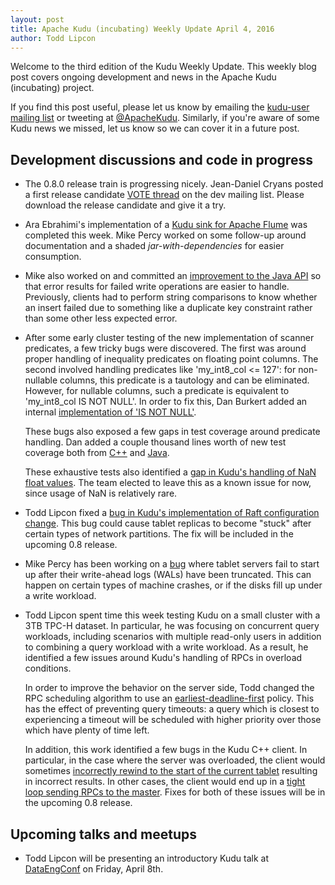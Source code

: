 ```yaml
---
layout: post
title: Apache Kudu (incubating) Weekly Update April 4, 2016
author: Todd Lipcon
---
```

Welcome to the third edition of the Kudu Weekly Update. This weekly blog post
covers ongoing development and news in the Apache Kudu (incubating) project.

<!--more-->

If you find this post useful, please let us know by emailing the
[kudu-user mailing list](mailto:user@kudu.incubator.apache.org) or
tweeting at [@ApacheKudu](https://twitter.com/ApacheKudu). Similarly, if you're
aware of some Kudu news we missed, let us know so we can cover it in
a future post.

## Development discussions and code in progress

* The 0.8.0 release train is progressing nicely. Jean-Daniel Cryans posted a first
  release candidate [VOTE thread](http://mail-archives.apache.org/mod_mbox/incubator-kudu-dev/201604.mbox/%3CCAGpTDNfA-hsv6xkeNcvwBGarP1sri%2BvBYqYNt70YWeH44_QPSw%40mail.gmail.com%3E)
  on the dev mailing list. Please download the release candidate and give it a try.

* Ara Ebrahimi's implementation of a [Kudu sink for Apache Flume](https://github.com/apache/incubator-kudu/blob/master/java/kudu-flume-sink/)
  was completed this week. Mike Percy worked on some follow-up around documentation and a shaded
  _jar-with-dependencies_ for easier consumption.

* Mike also worked on and committed an [improvement to the Java API](http://gerrit.cloudera.org:8080/#/c/2640/)
  so that error results for failed write operations are easier to handle. Previously,
  clients had to perform string comparisons to know whether an insert failed due
  to something like a duplicate key constraint rather than some other less expected
  error.

* After some early cluster testing of the new implementation of scanner predicates,
  a few tricky bugs were discovered. The first was around proper handling of inequality
  predicates on floating point columns. The second involved handling predicates like
  'my_int8_col <= 127': for non-nullable columns, this predicate is a tautology
  and can be eliminated. However, for nullable columns, such a predicate is equivalent
  to 'my_int8_col IS NOT NULL'. In order to fix this, Dan Burkert added an internal
  [implementation of 'IS NOT NULL'](http://gerrit.cloudera.org:8080/#/c/2671/).

  These bugs also exposed a few gaps in test coverage around predicate handling. Dan
  added a couple thousand lines worth of new test coverage both from [C++](http://gerrit.cloudera.org:8080/2677)
  and [Java](http://gerrit.cloudera.org:8080/#/c/2591/).

  These exhaustive tests also identified a [gap in Kudu's handling of NaN
  float values](https://issues.apache.org/jira/browse/KUDU-1386). The team
  elected to leave this as a known issue for now, since usage of NaN is relatively
  rare.

* Todd Lipcon fixed a [bug in Kudu's implementation of Raft configuration
  change](http://gerrit.cloudera.org:8080/#/c/2483/).
  This bug could cause tablet replicas to become "stuck" after certain types of network
  partitions. The fix will be included in the upcoming 0.8 release.

* Mike Percy has been working on a [bug](http://gerrit.cloudera.org:8080/#/c/2595/)
  where tablet servers fail to start up after their write-ahead logs (WALs) have been
  truncated. This can happen on certain types of machine crashes, or if the disks
  fill up under a write workload.

* Todd Lipcon spent time this week testing Kudu on a small cluster with a 3TB
  TPC-H dataset. In particular, he was focusing on concurrent query workloads,
  including scenarios with multiple read-only users in addition to combining
  a query workload with a write workload. As a result, he identified a few
  issues around Kudu's handling of RPCs in overload conditions.

  In order to improve the behavior on the server side, Todd changed the RPC
  scheduling algorithm to use an [earliest-deadline-first](https://en.wikipedia.org/wiki/Earliest_deadline_first_scheduling)
  policy. This has the effect of preventing query timeouts: a query which
  is closest to experiencing a timeout will be scheduled with higher priority
  over those which have plenty of time left.

  In addition, this work identified a few bugs in the Kudu C++ client.
  In particular, in the case where the server was overloaded, the client
  would sometimes [incorrectly rewind to the start of the current
  tablet](http://gerrit.cloudera.org:8080/#/c/2654/) resulting in incorrect
  results. In other cases, the client would end up in a [tight loop sending
  RPCs to the master](http://gerrit.cloudera.org:8080/#/c/2709/). Fixes
  for both of these issues will be in the upcoming 0.8 release.


## Upcoming talks and meetups

* Todd Lipcon will be presenting an introductory Kudu talk at [DataEngConf](http://www.dataengconf.com/schedule/)
  on Friday, April 8th.
